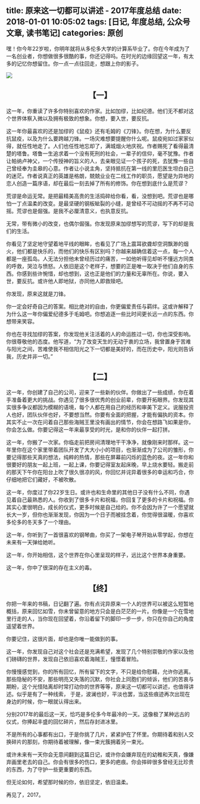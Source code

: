 title: 原来这一切都可以讲述 - 2017年度总结
date: 2018-01-01 10:05:02
tags: [日记, 年度总结, 公众号文章, 读书笔记]
categories: 原创
---

嘿！你今年22岁啦，你明年就将从多伦多大学的计算系毕业了。你在今年成为了一名创业者，你想做很多很酷的事，你还记得吗。在时光的边缘回望这一年，有太多的记忆你想留住。你一点一点往回走，想跟上你的影子。

<!-- more -->

<img src="https://ww4.sinaimg.cn/large/006tKfTcgy1fn1icxmdr1j31kw0zk1l0.jpg" style="display: block; margin: 0 auto; border: none">



<h2 id="one" style="text-align:center;">【一】</h2>


这一年，你重读了许多你特别喜欢的作家。比如加缪，比如纪德。他们无不都对这个世界体察入微以及拥有极致的想象。你想，要入世，要反抗。

这一年你最喜欢的还是加缪的《鼠疫》还有毛姆的《刀锋》。你在想，为什么要反抗鼠疫，以及为什么要跨越刀锋。一场灾难想要提醒你什么呢。鼠疫宛如过家家似得，就任性地走了。人们也任性地忘却了，满城烟火地庆祝。作者赐死了看得最清楚的塔鲁。塔鲁一生追求着一个没有死刑的社会，一辈子的信仰，毫不犹豫。作者让帕纳卢神父，一个传授神的旨义的人，去亲眼见证一个孩子的死，去犹豫一些自己曾经奉为圭皋的心意。作者让小说主角，坚持抵抗在第一线的里厄医生坦白自己的迷茫。作者说真正的英雄是格朗，兢兢业业在二线工作的职员，愿望是为异地的恋人创造一篇序语，却在最后一刻去掉了所有的修饰。你在想到底什么是荒谬？

荒谬是命运无常。是把最精美高贵的生活捣碎给你看，看，没想到吧。荒谬也是哪怕一丁点温柔的改变。是最坚硬的钢板眦裂的小缝，是曾经不可动摇的不再不可动摇。荒谬也是倔强。是我不必厘清意义，也执意反抗。

无常，带有微小的改变，也偶尔倔强。你发现原来加缪想写的荒谬，写下的却是我们的生活。

你看见了坚定地守望着地平线的眼眸，也看见了广场上震耳欲聋却空洞飘渺的烟火，他们都是快乐的，而他们的快乐有区别吗？你越来越确信着这一点，每一个人都是一座孤岛。人无法分担他未曾经历过的痛苦，一如他听得见却听不懂远方同类的呼救，哭泣与愤怒。人依旧是这个老样子，想要的正是唯一取决于他们自身的东西。你感到些许惋惜，却也想到，这也正是他们的力量和无辜所在。你说，要入世，要反抗。或许他人即地狱，亦同他人即救赎吧。 ​​​​

你发现，原来这就是刀锋。

你一定会好奇自己的答案。相比绝对的自由，你更偏爱责任与羁绊。这或许解释了为什么这一年你偏爱纪德多于毛姆吧。你想追逐一些比时间更长远一点的东西。你想带来笑容。

你也在寻找加缪的答案，你发现他关注活着的人的命运胜过一切，你也深受影响。你很尊敬他的态度。他写道，“为了改变天生的无动于衷的立场，我曾置身于苦难与阳光之间，苦难使我不相信阳光之下一切都是美好的，而在历史中，阳光则告诉我，历史并非一切。”


<h2 id="two" style="text-align:center;">【二】</h2>

这一年，你创建了自己的公司，迎来了一些新的伙伴。你做出了一些成绩，你在着手准备着更大的挑战。你遇见了很多很优秀的创业前辈，你要开拓眼界。你发现其实很多争议都因为模糊的语境，每个人都在用自己的经历和审美下定义。说服投资人也好，团队伙伴也好，不要想当然。你要有全面的把握，才能有偏执的资本。你其实不止一次在问着自己那些海贼王里没有画出的情节，你会在想路飞如果是你，你会怎么做。你要记得这一年来最享受的时光，是和你的伙伴一起打拼。

这一年，你搬了一次家。你临走前把房间清理地干干净净，就像刚来时那样。这一年里你在这个家里带着团队开发了大大小小的项目，也渐渐成为了公司的雏形，你要记得那些天真的想法，纯粹的热情，那些在屏幕前闪烁的蓝色的夜。这一年你和很要好的朋友一起上班，一起上课，你要记得室友起床晚，早上烧水要轻。搬走前的那天下午你在阳台上吹了很久很凉的风，你回忆并诧异着很多的幸运和巧合，你仔细地把它们藏好，不被吹散。

这一年，你度过了你22岁生日。或许也和生命里的其他日子没有什么不同，你遇见着自己最熟悉的人。你收到了很多卡片和祝福，你回复了更多的卡片和祝福。你其实心里很明白，成长的仪式，更多时候是自己给的。你不会因为许了一个愿望就长大一岁，但你也渐渐发现，你因为一个日子而被挂念着，你觉得很温暖，你喜欢多伦多的冬天多了一个理由。

这一年，你听到了一首很喜欢的钢琴曲，你买了一架电子琴开始从零学起，你想在未来有一天弹给她听。

这一年，你开始相信，这个世界在你心里呈现的样子，远比这个世界本身重要。

这一年，你中了很深的存在主义的毒。



<h2 id="three" style="text-align:center;">【终】</h2>

你把一年来的书稿，日记翻了遍。你有点诧异原来一个人的世界可以被这么短暂地概括，原来回忆如雪，你未曾留意的地方只会是白茫茫的一片。你像是一个在雪地里行走的人，当你现在回望着，你沿着留下的脚印一步一步，你只在你自己的角度遥望着世界。

你要记住，这很片面，却也是你唯一能做到的事。

这一年，你发现自己对这个社会还是充满希望，发现了几个特别崇敬的作家以及他们磅礴的世界，发现自己依旧喜欢着海贼王，憧憬着冒险。

你慢慢感觉到，你的所有回忆，所有留下的文字，不只是给你慰藉，允许你逃离。那些隐秘的不安，那些明亮又失落的沉默，你社会上同胞们的倾诉，他们的苦衷与期盼，这个光怪陆离却时常打动你的世界等等，原来这一切都可以讲述，也值得讲述。似乎是有了一种线索， 于是，波澜也好，平淡也罢，当这些痕迹再次出现在身边的时候，你一眼就认得出来。

分别2017年的最后这一天，恰巧是多伦多今年最冷的一天。这像极了某种远古的仪式，你捧起丰盛的回忆碎片，然后存封进冰里。

不是所有的心事都有出口，于是你挑了几片，紧紧护在了怀里。你期待着和别人交换碎片的那刻，你期待着被理解，像一束光簇拥着另一束光。

或许未来有一天你会无意间翻到这篇日记，或许你会嫌弃现在的幼稚和天真，像嫌弃画里老去的自己。你会有很多的伤口，更多的疤痕。你会摔碎很多曾经无比珍贵的东西，为了守护一些更重要的东西。

但无论如何，希望那时候的你，依旧坚定，依旧温柔。

再见了，2017。

